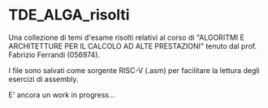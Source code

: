 # TDE_ALGA_risolti
Una collezione di temi d'esame risolti relativi al corso di "ALGORITMI E ARCHITETTURE PER IL CALCOLO AD ALTE PRESTAZIONI" tenuto dal prof. Fabrizio Ferrandi (056974).

I file sono salvati come sorgente RISC-V (.asm) per facilitare la lettura degli esercizi di assembly.

E' ancora un work in progress...
